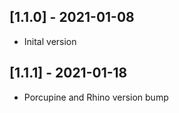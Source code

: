 ## [1.1.0] - 2021-01-08
* Inital version

## [1.1.1] - 2021-01-18
* Porcupine and Rhino version bump

